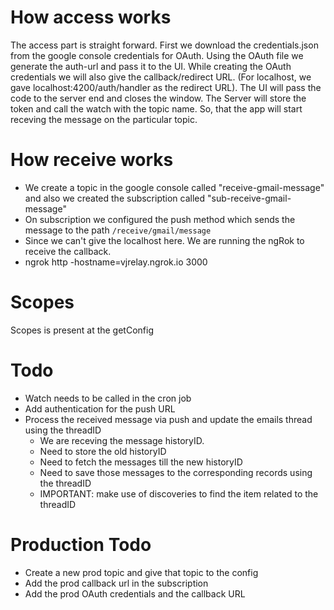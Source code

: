 # How access works
The access part is straight forward. First we download the credentials.json from the google console credentials for OAuth.
Using the OAuth file we generate the auth-url and pass it to the UI. 
While creating the OAuth credentials we will also give the callback/redirect URL. (For localhost, we gave localhost:4200/auth/handler as the redirect URL).
The UI will pass the code to the server end and closes the window.
The Server will store the token and call the watch with the topic name. So, that the app will start receving the message on the particular topic.

# How receive works
- We create a topic in the google console called "receive-gmail-message" and also we created the subscription called "sub-receive-gmail-message" 
- On subscription we configured the push method which sends the message to the path `/receive/gmail/message` 
- Since we can't give the localhost here. We are running the ngRok to receive the callback. 
- ngrok http -hostname=vjrelay.ngrok.io 3000

# Scopes
Scopes is present at the getConfig

# Todo
- Watch needs to be called in the cron job
- Add authentication for the push URL
- Process the received message via push and update the emails thread using the threadID
    - We are receving the message historyID.
    - Need to store the old historyID
    - Need to fetch the messages till the new historyID
    - Need to save those messages to the corresponding records using the threadID
    - IMPORTANT: make use of discoveries to find the item related to the threadID

# Production Todo
- Create a new prod topic and give that topic to the config
- Add the prod callback url in the subscription
- Add the prod OAuth credentials and the callback URL

